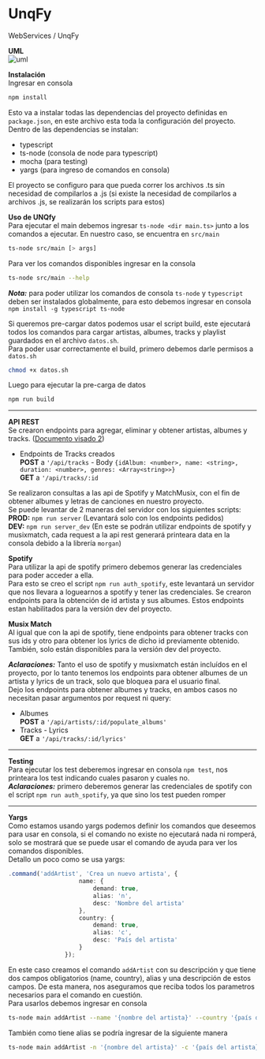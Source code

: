 # UnqFy
WebServices / UnqFy
  
**UML**  
![uml](https://github.com/Ariel20395/UnqFy/blob/master/UnqFy.png)
  
**Instalación**  
Ingresar en consola  
```bash
npm install
```
Esto va a instalar todas las dependencias del proyecto definidas en `package.json`, en este archivo esta toda la configuración del proyecto.
Dentro de las dependencias se instalan: 
* typescript
* ts-node (consola de node para typescript)
* mocha (para testing)
* yargs (para ingreso de comandos en consola)

El proyecto se configuro para que pueda correr los archivos .ts sin necesidad de compilarlos a .js (si existe la necesidad de  compilarlos a archivos .js, se realizarán los scripts para estos)  

**Uso de UNQfy**  
Para ejecutar el main debemos ingresar `ts-node <dir main.ts>` junto a los comandos a ejecutar. En nuestro caso, se encuentra en `src/main`  
```bash
ts-node src/main [> args]
```  
  
Para ver los comandos disponibles ingresar en la consola  
```bash
ts-node src/main --help
```  
***Nota:*** para poder utilizar los comandos de consola `ts-node` y `typescript` deben ser instalados globalmente, para esto 
debemos ingresar en consola `npm install -g typescript ts-node`
  
Si queremos pre-cargar datos podemos usar el script build, este ejecutará todos los comandos para cargar artistas, albumes, tracks y playlist guardados en el archivo `datos.sh`.  
Para poder usar correctamente el build, primero debemos darle permisos a `datos.sh`
```bash
chmod +x datos.sh
```  
Luego para ejecutar la pre-carga de datos
```bash
npm run build
```  
---
**API REST**  
Se crearon endpoints para agregar, eliminar y obtener artistas, albumes y tracks. ([Documento visado 2](https://drive.google.com/drive/folders/1Z6QEKNDs4PfFot8y4O1_3JFiTNez-jIZ))    

* Endpoints de Tracks creados  
**POST** a `'/api/tracks` - Body `{idAlbum: <number>, name: <string>, duration: <number>, genres: <Array<string>>}`   
**GET** a `'/api/tracks/:id`
   
Se realizaron consultas a las api de Spotify y MatchMusix, con el fin de obtener albumes y letras de canciones en nuestro proyecto.  
Se puede levantar de 2 maneras del servidor con los siguientes scripts:  
**PROD:** `npm run server` (Levantará solo con los endpoints pedidos)  
**DEV:** `npm run server_dev` (En este se podrán utilizar endpoints de spotify y musixmatch, cada request a la api rest generará printeara data en la consola debido a la librería `morgan`)

**Spotify**  
Para utilizar la api de spotify primero debemos generar las credenciales para poder acceder a ella.  
Para esto se creo el script `npm run auth_spotify`, este levantará un servidor que nos llevara a loguearnos a spotify y tener las credenciales.
Se crearon endpoints para la obtención de id artista y sus albumes. Estos endpoints estan habilitados para la versión dev del proyecto.  
  
**Musix Match**  
Al igual que con la api de spotify, tiene endpoints para obtener tracks con sus ids y otro para obtener los lyrics de dicho id previamente obtenido. También, solo están disponibles para la versión dev del proyecto.  
  
 ***Aclaraciones:*** Tanto el uso de spotify y musixmatch están incluídos en el proyecto, por lo tanto tenemos los endpoints para obtener albumes de un artista y lyrics de un track, solo que bloquea para el usuario final.  
Dejo los endpoints para obtener albumes y tracks, en ambos casos no necesitan pasar argumentos por request ni query:  
* Albumes  
**POST** a `'/api/artists/:id/populate_albums'`  
* Tracks - Lyrics  
**GET** a `'/api/tracks/:id/lyrics'`

---
  
**Testing**  
Para ejecutar los test deberemos ingresar en consola `npm test`, nos printeara los test indicando cuales pasaron y cuales no.  
***Aclaraciones:*** primero deberemos generar las credenciales de spotify con el script `npm run auth_spotify`, ya que sino los test pueden romper 
   
---  
**Yargs**  
Como estamos usando yargs podemos definir los comandos que deseemos para usar en consola, si el comando no existe no ejecutará nada ni romperá, solo se mostrará que se puede usar el comando de ayuda para ver los comandos disponibles.  
Detallo un poco como se usa yargs:  
```ts
.command('addArtist', 'Crea un nuevo artista', {
                    name: {
                        demand: true,
                        alias: 'n',
                        desc: 'Nombre del artista'
                    },
                    country: {
                        demand: true,
                        alias: 'c',
                        desc: 'País del artista'
                    }
                });
```  
En este caso creamos el comando `addArtist` con su descripción y que tiene dos campos obligatorios (name, country), alias y una descripción de estos campos. De esta manera, nos aseguramos que reciba todos los parametros necesarios para el comando en cuestión.  
Para usarlos debemos ingresar en consola  
```bash
ts-node main addArtist --name '{nombre del artista}' --country '{país del artista}'
```  
También como tiene alias se podría ingresar de la siguiente manera  
```bash
ts-node main addArtist -n '{nombre del artista}' -c '{país del artista}'
```  
